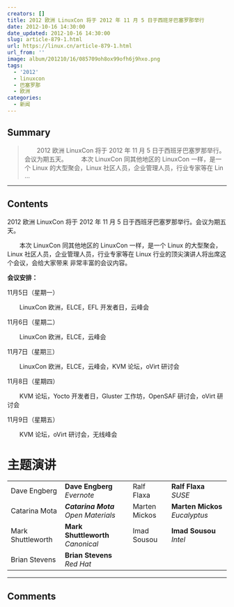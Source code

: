 ```yaml
---
creators: []
title: 2012 欧洲 LinuxCon 将于 2012 年 11 月 5 日于西班牙巴塞罗那举行
date: 2012-10-16 14:30:00
date_updated: 2012-10-16 14:30:00
slug: article-879-1.html
url: https://linux.cn/article-879-1.html
url_from: ''
image: album/201210/16/085709oh8ox99ofh6j9hxo.png
tags:
  - '2012'
  - linuxcon
  - 巴塞罗那
  - 欧洲
categories:
  - 新闻
---
```


## Summary

> 　　2012 欧洲 LinuxCon 将于 2012 年 11 月 5 日于西班牙巴塞罗那举行。会议为期五天。
> 　　本次 LinuxCon 同其他地区的 LinuxCon 一样，是一个 Linux 的大型聚会，Linux 社区人员，企业管理人员，行业专家等在 Lin ...

***

<!-- more -->

## Contents

2012 欧洲 LinuxCon 将于 2012 年 11 月 5 日于西班牙巴塞罗那举行。会议为期五天。

　　本次 LinuxCon 同其他地区的 LinuxCon 一样，是一个 Linux 的大型聚会，Linux 社区人员，企业管理人员，行业专家等在 Linux 行业的顶尖演讲人将出席这个会议，会给大家带来 非常丰富的会议内容。

**会议安排：**

11月5日（星期一）

　　LinuxCon 欧洲，ELCE，EFL 开发者日，云峰会

11月6日（星期二）

　　LinuxCon 欧洲，ELCE，云峰会

11月7日（星期三）

　　LinuxCon 欧洲，ELCE，云峰会，KVM 论坛，oVirt 研讨会

11月8日（星期四）

　　KVM 论坛，Yocto 开发者日，Gluster 工作坊，OpenSAF 研讨会，oVirt 研讨会

11月9日（星期五）

　　KVM 论坛，oVirt 研讨会，无线峰会

**主题演讲**
========

|  |  |  |  |
| --- | --- | --- | --- |
| Dave Engberg | **Dave Engberg** *Evernote* | Ralf Flaxa | **Ralf Flaxa** *SUSE* |
| Catarina Mota | ***Catarina Mota** Open Materials* | Marten Mickos | **Marten Mickos** *Eucalyptus* |
| Mark Shuttleworth | **Mark Shuttleworth** *Canonical* | Imad Sousou | **Imad Sousou** *Intel* |
| Brian Stevens | **Brian Stevens** *Red Hat* |  |  |

***

## Comments
